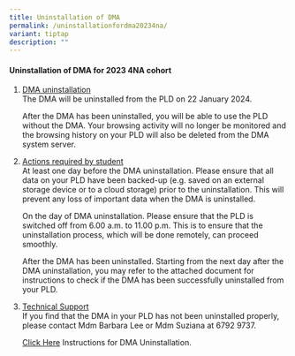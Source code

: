 ```yaml
---
title: Uninstallation of DMA
permalink: /uninstallationfordma20234na/
variant: tiptap
description: ""
---
```

<h4><strong>Uninstallation of DMA for 2023 4NA cohort</strong></h4><ol data-tight="true" class="tight"><li><p><u>DMA uninstallation</u><br>The DMA will be uninstalled from the PLD on 22 January 2024.<br></p><p>After the DMA has been uninstalled, you will be able to use the PLD without the DMA. Your browsing activity will no longer be monitored and the browsing history on your PLD will also be deleted from the DMA system server.</p></li><li><p><u>Actions required by student</u><br>At least one day before the DMA uninstallation. Please ensure that all data on your PLD have been backed-up (e.g. saved on an external<br>storage device or to a cloud storage) prior to the uninstallation. This will prevent any loss of important data when the DMA is uninstalled.<br></p><p>On the day of DMA uninstallation. Please ensure that the PLD is switched off from 6.00 a.m. to 11.00 p.m. This is to ensure that the uninstallation process, which will be done remotely, can proceed smoothly.<br></p><p>After the DMA has been uninstalled. Starting from the next day after the DMA uninstallation, you may refer to the attached document for instructions to check if the DMA has been successfully uninstalled from your PLD.</p><p></p></li><li><p><u>Technical Support</u><br>If you find that the DMA in your PLD has not been uninstalled properly, please contact Mdm Barbara Lee or Mdm Suziana at 6792 9737.<br></p><p><a href="https://drive.google.com/file/d/1ymJRyg6edosI8Tjh3j-CUOeH_ONiNLY0/view?usp=sharing" rel="noopener noreferrer nofollow" target="_blank">Click Here</a> Instructions for DMA Uninstallation.</p></li></ol><p></p><p></p>
